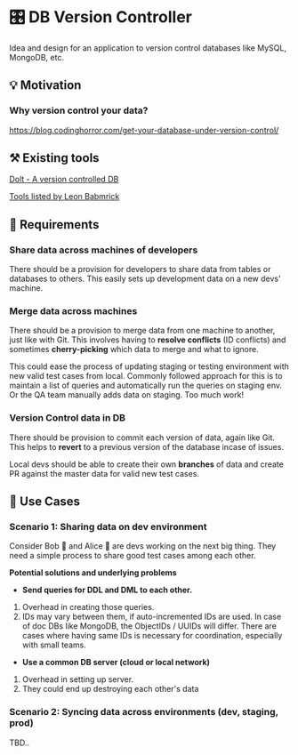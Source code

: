 # 🎛️ DB Version Controller
Idea and design for an application to version control databases like MySQL, MongoDB, etc.

## 💡 Motivation 

### Why version control your data?
https://blog.codinghorror.com/get-your-database-under-version-control/



## ⚒️ Existing tools
[Dolt - A version controlled DB](https://docs.dolthub.com/introduction/what-is-dolt)

[Tools listed by Leon Babmrick](https://secretgeek.net/dbcontrol)


## 📝 Requirements

### Share data across machines of developers
There should be a provision for developers to share data from tables or databases to others. This easily sets up development data on a new devs' machine.

### Merge data across machines
There should be a provision to merge data from one machine to another, just like with Git. This involves having to **resolve conflicts** (ID conflicts) and sometimes **cherry-picking** which data to merge and what to ignore.

This could ease the process of updating staging or testing environment with new valid test cases from local. Commonly followed approach for this is to maintain a list of queries and automatically run the queries on staging env. Or the QA team manually adds data on staging. Too much work!

### Version Control data in DB
There should be provision to commit each version of data, again like Git. This helps to **revert** to a previous version of the database incase of issues.

Local devs should be able to create their own **branches** of data and create PR against the master data for valid new test cases.



## 🤔 Use Cases

### Scenario 1: Sharing data on dev environment
Consider Bob 🧔 and Alice 👧 are devs working on the next big thing. They need a simple process to share good test cases among each other. 

**Potential solutions and underlying problems**

* **Send queries for DDL and DML to each other.**
1. Overhead in creating those queries.
2. IDs may vary between them, if auto-incremented IDs are used. In case of doc DBs like MongoDB, the ObjectIDs / UUIDs will differ. There are cases where having same IDs is necessary for coordination, especially with small teams.

* **Use a common DB server (cloud or local network)**
1. Overhead in setting up server.
2. They could end up destroying each other's data


### Scenario 2: Syncing data across environments (dev, staging, prod)
TBD..
